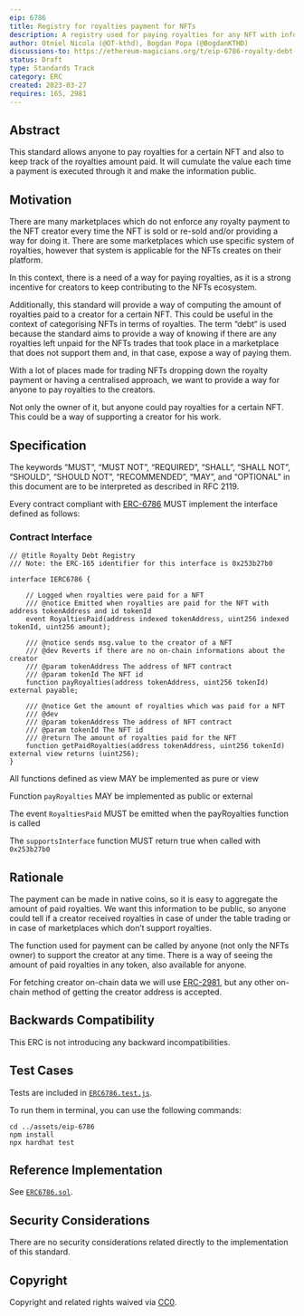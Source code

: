```yaml
---
eip: 6786
title: Registry for royalties payment for NFTs
description: A registry used for paying royalties for any NFT with information about the creator
author: Otniel Nicola (@OT-kthd), Bogdan Popa (@BogdanKTHD)
discussions-to: https://ethereum-magicians.org/t/eip-6786-royalty-debt-registry/13569
status: Draft
type: Standards Track
category: ERC
created: 2023-03-27
requires: 165, 2981
---
```


## Abstract

This standard allows anyone to pay royalties for a certain NFT and also to keep track of the royalties amount paid. It will cumulate the value each time a payment is executed through it and make the information public.

## Motivation

There are many marketplaces which do not enforce any royalty payment to the NFT creator every time the NFT is sold or re-sold and/or providing a way for doing it. There are some marketplaces which use specific system of royalties, however that system is applicable for the NFTs creates on their platform.

In this context, there is a need of a way for paying royalties, as it is a strong incentive for creators to keep contributing to the NFTs ecosystem.

Additionally, this standard will provide a way of computing the amount of royalties paid to a creator for a certain NFT. This could be useful in the context of categorising NFTs in terms of royalties. The term “debt“ is used because the standard aims to provide a way of knowing if there are any royalties left unpaid for the NFTs trades that took place in a marketplace that does not support them and, in that case, expose a way of paying them.

With a lot of places made for trading NFTs dropping down the royalty payment or having a centralised approach, we want to provide a way for anyone to pay royalties to the creators.

Not only the owner of it, but anyone could pay royalties for a certain NFT. This could be a way of supporting a creator for his work.

## Specification

The keywords “MUST”, “MUST NOT”, “REQUIRED”, “SHALL”, “SHALL NOT”, “SHOULD”, “SHOULD NOT”, “RECOMMENDED”, “MAY”, and “OPTIONAL” in this document are to be interpreted as described in RFC 2119.

Every contract compliant with [ERC-6786](./eip-6786.md) MUST implement the interface defined as follows:

### Contract Interface

```solidity
// @title Royalty Debt Registry
/// Note: the ERC-165 identifier for this interface is 0x253b27b0

interface IERC6786 {

    // Logged when royalties were paid for a NFT
    /// @notice Emitted when royalties are paid for the NFT with address tokenAddress and id tokenId
    event RoyaltiesPaid(address indexed tokenAddress, uint256 indexed tokenId, uint256 amount);

    /// @notice sends msg.value to the creator of a NFT
    /// @dev Reverts if there are no on-chain informations about the creator
    /// @param tokenAddress The address of NFT contract
    /// @param tokenId The NFT id
    function payRoyalties(address tokenAddress, uint256 tokenId) external payable;

    /// @notice Get the amount of royalties which was paid for a NFT
    /// @dev 
    /// @param tokenAddress The address of NFT contract
    /// @param tokenId The NFT id
    /// @return The amount of royalties paid for the NFT
    function getPaidRoyalties(address tokenAddress, uint256 tokenId) external view returns (uint256);
}
```

All functions defined as view MAY be implemented as pure or view

Function `payRoyalties`  MAY be implemented as public or external

The event `RoyaltiesPaid` MUST be emitted when the payRoyalties function is called

The `supportsInterface` function MUST return true when called with `0x253b27b0`

## Rationale

The payment can be made in native coins, so it is easy to aggregate the amount of paid royalties. We want this information to be public, so anyone could tell if a creator received royalties in case of under the table trading or in case of marketplaces which don’t support royalties.

The function used for payment can be called by anyone (not only the NFTs owner) to support the creator at any time. There is a way of seeing the amount of paid royalties in any token, also available for anyone.

For fetching creator on-chain data we will use [ERC-2981](./eip-2981.md), but any other on-chain method of getting the creator address is accepted.

## Backwards Compatibility

This ERC is not introducing any backward incompatibilities.

## Test Cases

Tests are included in [`ERC6786.test.js`](../assets/eip-6786/test/ERC6786.test.js).

To run them in terminal, you can use the following commands:

```
cd ../assets/eip-6786
npm install
npx hardhat test
```

## Reference Implementation

See [`ERC6786.sol`](../assets/eip-6786/contracts/ERC6786.sol).

## Security Considerations

There are no security considerations related directly to the implementation of this standard.

## Copyright

Copyright and related rights waived via [CC0](../LICENSE).
